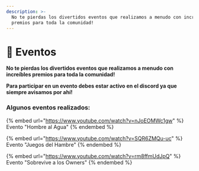 ```yaml
---
description: >-
  No te pierdas los divertidos eventos que realizamos a menudo con increíbles
  premios para toda la comunidad!
---
```


# 🎁 Eventos

**No te pierdas los divertidos eventos que realizamos a menudo con increíbles premios para toda la comunidad!**&#x20;

**Para participar en un evento debes estar activo en el discord ya que siempre avisamos por ahí!**

### **Algunos eventos realizados:**

{% embed url="https://www.youtube.com/watch?v=nJoEOMWc1gw" %}
Evento "Hombre al Agua"
{% endembed %}

{% embed url="https://www.youtube.com/watch?v=SQR6ZMQu-uc" %}
Evento "Juegos del Hambre"
{% endembed %}

{% embed url="https://www.youtube.com/watch?v=rm8ffmUdJpQ" %}
Evento "Sobrevive a los Owners"
{% endembed %}
